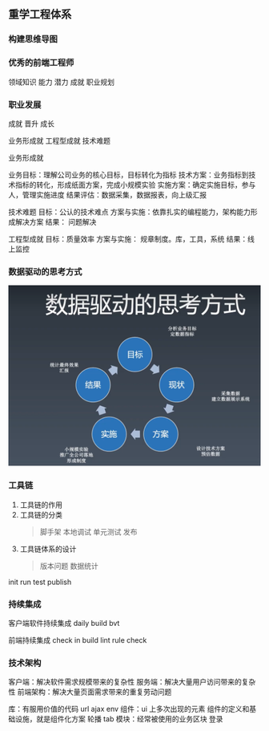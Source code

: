 <!--
 * @Author: zhangyu
 * @Email: zhangdulin@outlook.com
 * @Date: 2022-08-09 15:57:07
 * @LastEditors: zhangyu
 * @LastEditTime: 2022-11-14 14:11:38
 * @Description: 
-->
## 重学工程体系

### 构建思维导图

### 优秀的前端工程师

领域知识
能力 潜力 成就
职业规划

### 职业发展

成就 晋升 成长

业务形成就
工程型成就
技术难题

业务形成就

业务目标：理解公司业务的核心目标，目标转化为指标
技术方案：业务指标到技术指标的转化，形成纸面方案，完成小规模实验
实施方案：确定实施目标，参与人，管理实施进度
结果评估：数据采集，数据报表，向上级汇报

技术难题
目标：公认的技术难点
方案与实施：依靠扎实的编程能力，架构能力形成解决方案
结果： 问题解决

工程型成就
目标：质量效率
方案与实施： 规章制度。库，工具，系统
结果：线上监控

### 数据驱动的思考方式

![数据驱动的思考方式!](../image/Dingtalk_20220715162935.png "数据驱动的思考方式")

### 工具链

1. 工具链的作用
2. 工具链的分类
   > 脚手架
   > 本地调试
   > 单元测试
   > 发布
3. 工具链体系的设计
   > 版本问题
   > 数据统计

init run test publish

### 持续集成

客户端软件持续集成
daily build
bvt

前端持续集成
check in build
lint rule check

### 技术架构

客户端：解决软件需求规模带来的复杂性
服务端：解决大量用户访问带来的复杂性
前端架构：解决大量页面需求带来的重复劳动问题

库：有服用价值的代码
url ajax env
组件：ui 上多次出现的元素 组件的定义和基础设施，就是组件化方案
轮播 tab
模块：经常被使用的业务区块
登录

 <Gitalk />
